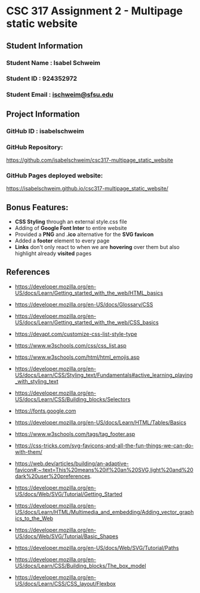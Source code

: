 # CSC 317 Assignment 2 - Multipage static website

## Student Information

### Student Name  : Isabel Schweim

### Student ID    : 924352972

### Student Email : ischweim@sfsu.edu

## Project Information

### GitHub ID     : isabelschweim

### GitHub Repository: 
https://github.com/isabelschweim/csc317-multipage_static_website

### GitHub Pages deployed website: 
https://isabelschweim.github.io/csc317-multipage_static_website/

## Bonus Features:
- <b>CSS Styling</b> through an external style.css file
- Adding of <b>Google Font Inter</b> to entire website
- Provided a <b>PNG</b> and <b>.ico</b> alternative for the <b>SVG favicon</b>
- Added a <b>footer</b> element to every page
- <b>Links</b> don't only react to when we are <b>hovering</b> over them but also highlight already <b>visited</b> pages

## References

- https://developer.mozilla.org/en-US/docs/Learn/Getting_started_with_the_web/HTML_basics
- https://developer.mozilla.org/en-US/docs/Glossary/CSS
- https://developer.mozilla.org/en-US/docs/Learn/Getting_started_with_the_web/CSS_basics
- https://devapt.com/customize-css-list-style-type
- https://www.w3schools.com/css/css_list.asp
- https://www.w3schools.com/html/html_emojis.asp
- https://developer.mozilla.org/en-US/docs/Learn/CSS/Styling_text/Fundamentals#active_learning_playing_with_styling_text
- https://developer.mozilla.org/en-US/docs/Learn/CSS/Building_blocks/Selectors
- https://fonts.google.com
- https://developer.mozilla.org/en-US/docs/Learn/HTML/Tables/Basics
- https://www.w3schools.com/tags/tag_footer.asp
- https://css-tricks.com/svg-favicons-and-all-the-fun-things-we-can-do-with-them/
- https://web.dev/articles/building/an-adaptive-favicon#:~:text=This%20means%20if%20an%20SVG,light%20and%20dark%20user%20preferences.
- https://developer.mozilla.org/en-US/docs/Web/SVG/Tutorial/Getting_Started
- https://developer.mozilla.org/en-US/docs/Learn/HTML/Multimedia_and_embedding/Adding_vector_graphics_to_the_Web
- https://developer.mozilla.org/en-US/docs/Web/SVG/Tutorial/Basic_Shapes
- https://developer.mozilla.org/en-US/docs/Web/SVG/Tutorial/Paths


- https://developer.mozilla.org/en-US/docs/Learn/CSS/Building_blocks/The_box_model
- https://developer.mozilla.org/en-US/docs/Learn/CSS/CSS_layout/Flexbox
